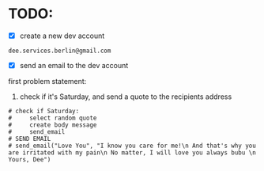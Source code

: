 # TODO:
* [x] create a new dev account
```
dee.services.berlin@gmail.com
```
* [x] send an email to the dev account

first problem statement:

1. check if it's Saturday, and send a quote to the recipients address

```
# check if Saturday:
#     select random quote
#     create body message
#     send_email
# SEND EMAIL
# send_email("Love You", "I know you care for me!\n And that's why you are irritated with my pain\n No matter, I will love you always bubu \n Yours, Dee")
```
